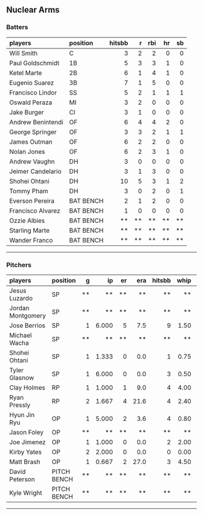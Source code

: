 ## Nuclear Arms

### Batters

 
|players           |position  | hitsbb|  r| rbi| hr| sb| 
|:-----------------|:---------|------:|--:|---:|--:|--:| 
|Will Smith        |C         |      3|  2|   2|  0|  0| 
|Paul Goldschmidt  |1B        |      5|  3|   3|  1|  0| 
|Ketel Marte       |2B        |      6|  1|   4|  1|  0| 
|Eugenio Suarez    |3B        |      7|  1|   5|  0|  0| 
|Francisco Lindor  |SS        |      5|  2|   1|  1|  1| 
|Oswald Peraza     |MI        |      3|  2|   0|  0|  0| 
|Jake Burger       |CI        |      3|  1|   0|  0|  0| 
|Andrew Benintendi |OF        |      6|  4|   4|  2|  0| 
|George Springer   |OF        |      3|  3|   2|  1|  1| 
|James Outman      |OF        |      6|  2|   2|  0|  0| 
|Nolan Jones       |OF        |      6|  2|   3|  1|  0| 
|Andrew Vaughn     |DH        |      3|  0|   0|  0|  0| 
|Jeimer Candelario |DH        |      3|  1|   3|  0|  0| 
|Shohei Ohtani     |DH        |     10|  5|   3|  1|  2| 
|Tommy Pham        |DH        |      3|  0|   2|  0|  1| 
|Everson Pereira   |BAT BENCH |      2|  1|   2|  0|  0| 
|Francisco Alvarez |BAT BENCH |      1|  0|   0|  0|  0| 
|Ozzie Albies      |BAT BENCH |     **| **|  **| **| **| 
|Starling Marte    |BAT BENCH |     **| **|  **| **| **| 
|Wander Franco     |BAT BENCH |     **| **|  **| **| **| 


* * *

### Pitchers

 
|players           |position    |  g|    ip| er|  era| hitsbb| whip| so|  w| sv| 
|:-----------------|:-----------|--:|-----:|--:|----:|------:|----:|--:|--:|--:| 
|Jesus Luzardo     |SP          | **|    **| **|   **|     **|   **| **| **| **| 
|Jordan Montgomery |SP          | **|    **| **|   **|     **|   **| **| **| **| 
|Jose Berrios      |SP          |  1| 6.000|  5|  7.5|      9| 1.50|  4|  0|  0| 
|Michael Wacha     |SP          | **|    **| **|   **|     **|   **| **| **| **| 
|Shohei Ohtani     |SP          |  1| 1.333|  0|  0.0|      1| 0.75|  2|  0|  0| 
|Tyler Glasnow     |SP          |  1| 6.000|  0|  0.0|      3| 0.50|  4|  1|  0| 
|Clay Holmes       |RP          |  1| 1.000|  1|  9.0|      4| 4.00|  0|  0|  0| 
|Ryan Pressly      |RP          |  2| 1.667|  4| 21.6|      4| 2.40|  4|  0|  0| 
|Hyun Jin Ryu      |OP          |  1| 5.000|  2|  3.6|      4| 0.80|  5|  1|  0| 
|Jason Foley       |OP          | **|    **| **|   **|     **|   **| **| **| **| 
|Joe Jimenez       |OP          |  1| 1.000|  0|  0.0|      2| 2.00|  0|  0|  0| 
|Kirby Yates       |OP          |  2| 2.000|  0|  0.0|      0| 0.00|  3|  0|  0| 
|Matt Brash        |OP          |  1| 0.667|  2| 27.0|      3| 4.50|  0|  0|  0| 
|David Peterson    |PITCH BENCH | **|    **| **|   **|     **|   **| **| **| **| 
|Kyle Wright       |PITCH BENCH | **|    **| **|   **|     **|   **| **| **| **| 


* * *


